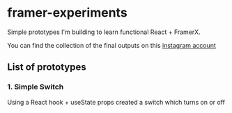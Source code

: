 # framer-experiments

Simple prototypes I'm building to learn functional React + FramerX.

You can find the collection of the final outputs on this [instagram account](https://www.instagram.com/thatworkedyesterday/)

## List of prototypes

### 1. Simple Switch

Using a React hook + useState props created a switch which turns on or off
